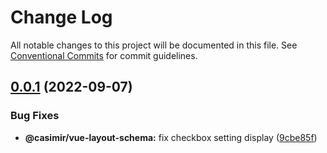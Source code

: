# Change Log

All notable changes to this project will be documented in this file.
See [Conventional Commits](https://conventionalcommits.org) for commit guidelines.

## [0.0.1](https://github.com/DEIPworld/deip-modules/compare/v1.394.0...v0.0.1) (2022-09-07)


### Bug Fixes

* **@casimir/vue-layout-schema:** fix checkbox setting display ([9cbe85f](https://github.com/DEIPworld/deip-modules/commit/9cbe85fd2a154191757746b757e44d818a0ef696))

